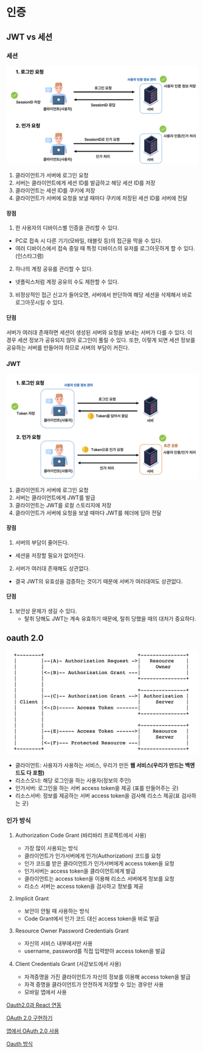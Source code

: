 # 인증


## JWT vs 세션

### 세션

![alt text](image-5.png)

1. 클라이언트가 서버에 로그인 요청
2. 서버는 클라이언트에게 세션 ID를 발급하고 해당 세션 ID를 저장
3. 클라이언트는 세션 ID를 쿠키에 저장
4. 클라이언트가 서버에 요청을 보낼 때마다 쿠키에 저장된 세션 ID를 서버에 전달

#### 장점

1. 한 사용자의 디바이스별 인증을 관리할 수 있다.
  - PC로 접속 시 다른 기기(모바일, 태블릿 등)의 접근을 막을 수 있다.
  - 여러 디바이스에서 접속 중일 때 특정 디바이스의 유저를 로그아웃하게 할 수 있다. (인스타그램)
 
2. 하나의 계정 공유를 관리할 수 있다.
  - 넷플릭스처럼 계정 공유의 수도 제한할 수 있다.
  
3. 비정상적인 접근 신고가 들어오면, 서버에서 판단하여 해당 세션을 삭제해서 바로 로그아웃시킬 수 있다.

#### 단점

서버가 여러대 존재하면 세션이 생성된 서버와 요청을 보내는 서버가 다를 수 있다. 이 경우 세션 정보가 공유되지 않아 로그인이 풀릴 수 있다. 또한, 이렇게 되면 세션 정보를 공유하는 서버를 만들어야 하므로 서버의 부담이 커진다.


### JWT


![alt text](image-6.png)

1. 클라이언트가 서버에 로그인 요청
2. 서버는 클라이언트에게 JWT를 발급
3. 클라이언트는 JWT를 로컬 스토리지에 저장
4. 클라이언트가 서버에 요청을 보낼 때마다 JWT를 헤더에 담아 전달


#### 장점

1. 서버의 부담이 줄어든다.
  - 세션을 저장할 필요가 없어진다.
2. 서버가 여러대 존재해도 상관없다.
  - 결국 JWT의 유효성을 검증하는 것이기 때문에 서버가 여러대여도 상관없다.

#### 단점

1. 보안상 문제가 생길 수 있다.
    - 탈취 당해도 JWT는 계속 유효하기 때문에, 탈취 당했을 때의 대처가 중요하다.


## oauth 2.0

![alt text](<CleanShot 2024-10-07 at 14.28.15.png>)

* 클라이언트: 사용자가 사용하는 서비스, 우리가 만든 **웹 서비스(우리가 만드는 백엔드도 다 포함)**
* 리소스오너: 해당 로그인을 하는 사용자(정보의 주인)
* 인가서버: 로그인을 하는 서버 access token을 제공 (표를 만들어주는 곳)
* 리소스서버: 정보를 제공하는 서버 access token을 검사해 리소스 제공(표 검사하는 곳)

### 인가 방식

1. Authorization Code Grant (바리바리 프로젝트에서 사용)
    * 가장 많이 사용되는 방식
    * 클라이언트가 인가서버에게 인가(Authorization) 코드를 요청
    * 인가 코드를 받은 클라이언트가 인가서버에게 access token을 요청
    * 인가서버는 access token을 클라이언트에게 발급
    * 클라이언트는 access token을 이용해 리소스 서버에게 정보를 요청
    * 리소스 서버는 access token을 검사하고 정보를 제공

2. Implicit Grant
   * 보안이 안될 때 사용하는 방식
   * Code Grant에서 인가 코드 대신 access token을 바로 발급
   
3. Resource Owner Password Credentials Grant
    * 자신의 서비스 내부에서만 사용
    * username, password를 직접 입력받아 access token을 발급

4. Client Credentials Grant (서강보드에서 사용)
   * 자격증명을 가진 클라이언트가 자신의 정보를 이용해 access token을 발급
   * 자격 증명을 클라이언트가 안전하게 저장할 수 있는 경우만 사용
   * 모바일 앱에서 사용



[Oauth2.0과 React 연동](https://deeplify.dev/back-end/spring/oauth2-social-login#%EC%8B%9C%ED%80%80%EC%8A%A4-%EC%84%A4%EB%AA%85)

[OAuth 2.0 구현하기](https://velog.io/@tank3a/%EC%86%8C%EC%85%9C-%EB%A1%9C%EA%B7%B8%EC%9D%B8-%EC%B2%98%EB%A6%AC)

[앱에서 OAuth 2.0 사용](https://velog.io/@blacklandbird/OAuth2-%EB%A1%9C%EA%B7%B8%EC%9D%B8#%ED%95%98%EC%A7%80%EB%A7%8C-%EC%9D%B4%EA%B1%B4-%EC%95%88%EB%90%9C%EB%8B%A4)

[Oauth 방식](https://blog.naver.com/mds_datasecurity/222182943542)
